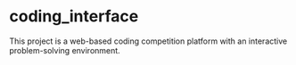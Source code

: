 # coding_interface
This project is a web-based coding competition platform with an interactive problem-solving environment.
